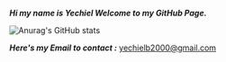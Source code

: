 
   ***Hi my name is Yechiel
      Welcome to my GitHub Page.***

![Anurag's GitHub stats](https://github-readme-stats.vercel.app/api?username=yechielb2000&show_icons=true)

  ***Here's my Email to contact :*** yechielb2000@gmail.com

